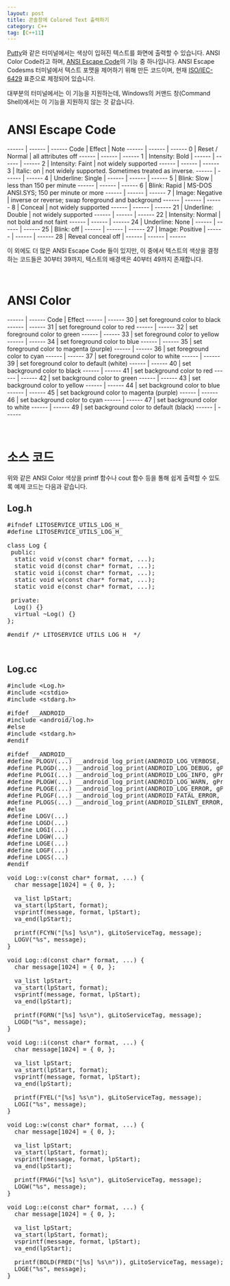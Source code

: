 ```yaml
---
layout: post
title: 콘솔창에 Colored Text 출력하기
category: C++
tag: [C++11]
---
```


[Putty](https://www.chiark.greenend.org.uk/~sgtatham/putty/latest.html)와 같은
터미널에서는 색상이 입혀진 텍스트를 화면에 출력할 수 있습니다. ANSI Color Code라고 하며,
[ANSI Escape Code](https://en.wikipedia.org/wiki/ANSI_escape_code)의 기능 중 하나입니다.
ANSI Escape Codesms 터미널에서 텍스트 포맷을 제어하기 위해 만든 코드이며,
현재 [ISO/IEC-6429](https://www.iso.org/standard/12782.html) 표준으로 제정되어 있습니다.

대부분의 터미널에서는 이 기능을 지원하는데, Windows의 커맨드 창(Command Shell)에서는
이 기능을 지원하지 않는 것 같습니다.
<br>

# ANSI Escape Code

------ | ------ | ------
Code	 | Effect	 | Note
------ | ------ | ------
0	 | Reset / Normal	 | all attributes off
------ | ------ | ------
1	 | Intensity: Bold |
------ | ------ | ------
2	 | Intensity: Faint	 | not widely supported
------ | ------ | ------
3	 | Italic: on	 | not widely supported. Sometimes treated as inverse.
------ | ------ | ------
4	 | Underline: Single |
------ | ------ | ------
5	 | Blink: Slow	 | less than 150 per minute
------ | ------ | ------
6	 | Blink: Rapid	 | MS-DOS ANSI.SYS; 150 per minute or more
------ | ------ | ------
7	 | Image: Negative	 | inverse or reverse; swap foreground and background
------ | ------ | ------
8	 | Conceal	 | not widely supported
------ | ------ | ------
21 | Underline: Double	 | not widely supported
------ | ------ | ------
22 | 	Intensity: Normal | 	not bold and not faint
------ | ------ | ------
24 | 	Underline: None |
------ | ------ | ------
25 | 	Blink: off |
------ | ------ | ------
27 | 	Image: Positive |
------ | ------ | ------
28 | 	Reveal	conceal off |
------ | ------ | ------

이 외에도 더 많은 ANSI Escape Code 들이 있지만, 이 중에서 텍스트의 색상을 결정하는
코드들은 30부터 39까지, 텍스트의 배경색은 40부터 49까지 존재합니다.


<br>

# ANSI Color

------ | ------
Code	 | Effect
------ | ------
30 | set foreground color to black
------ | ------
31 | set foreground color to red
------ | ------
32 | set foreground color to green
------ | ------
33 | set foreground color to yellow
------ | ------
34 | set foreground color to blue
------ | ------
35 | set foreground color to magenta (purple)
------ | ------
36 | set foreground color to cyan
------ | ------
37 | set foreground color to white
------ | ------
39 | set foreground color to default (white)
------ | ------
40 | set background color to black
------ | ------
41 | set background color to red
------ | ------
42 | set background color to green
------ | ------
43 | set background color to yellow
------ | ------
44 | set background color to blue
------ | ------
45 | set background color to magenta (purple)
------ | ------
46 | set background color to cyan
------ | ------
47 | set background color to white
------ | ------
49 | set background color to default (black)
------ | ------

<br>

# 소스 코드

위와 같은 ANSI Color 색상을 printf 함수나 cout 함수 등을 통해 쉽게 출력할 수 있도록
예제 코드는 다음과 같습니다.

## Log.h

<pre class="prettyprint">
#ifndef LITOSERVICE_UTILS_LOG_H_
#define LITOSERVICE_UTILS_LOG_H_

class Log {
 public:
  static void v(const char* format, ...);
  static void d(const char* format, ...);
  static void i(const char* format, ...);
  static void w(const char* format, ...);
  static void e(const char* format, ...);

 private:
  Log() {}
  virtual ~Log() {}
};

#endif /* LITOSERVICE_UTILS_LOG_H_ */
</pre>

<br>

## Log.cc

<pre class="prettyprint">
#include &lt;Log.h&gt;
#include &lt;cstdio&gt;
#include &lt;stdarg.h&gt;

#ifdef __ANDROID__
#include &lt;android/log.h&gt;
#else
#include &lt;stdarg.h&gt;
#endif

#ifdef __ANDROID__
#define PLOGV(...) __android_log_print(ANDROID_LOG_VERBOSE, gProseLogTag, __VA_ARGS__)
#define PLOGD(...) __android_log_print(ANDROID_LOG_DEBUG, gProseLogTag, __VA_ARGS__)
#define PLOGI(...) __android_log_print(ANDROID_LOG_INFO, gProseLogTag,__VA_ARGS__)
#define PLOGW(...) __android_log_print(ANDROID_LOG_WARN, gProseLogTag,__VA_ARGS__)
#define PLOGE(...) __android_log_print(ANDROID_LOG_ERROR, gProseLogTag, __VA_ARGS__)
#define PLOGF(...) __android_log_print(ANDROID_FATAL_ERROR, gProseLogTag,__VA_ARGS__)
#define PLOGS(...) __android_log_print(ANDROID_SILENT_ERROR, gProseLogTag,__VA_ARGS__)
#else
#define LOGV(...)
#define LOGD(...)
#define LOGI(...)
#define LOGW(...)
#define LOGE(...)
#define LOGF(...)
#define LOGS(...)
#endif

void Log::v(const char* format, ...) {
  char message[1024] = { 0, };

  va_list lpStart;
  va_start(lpStart, format);
  vsprintf(message, format, lpStart);
  va_end(lpStart);

  printf(FCYN("[%s] %s\n"), gLitoServiceTag, message);
  LOGV("%s", message);
}

void Log::d(const char* format, ...) {
  char message[1024] = { 0, };

  va_list lpStart;
  va_start(lpStart, format);
  vsprintf(message, format, lpStart);
  va_end(lpStart);

  printf(FGRN("[%s] %s\n"), gLitoServiceTag, message);
  LOGD("%s", message);
}

void Log::i(const char* format, ...) {
  char message[1024] = { 0, };

  va_list lpStart;
  va_start(lpStart, format);
  vsprintf(message, format, lpStart);
  va_end(lpStart);

  printf(FYEL("[%s] %s\n"), gLitoServiceTag, message);
  LOGI("%s", message);
}

void Log::w(const char* format, ...) {
  char message[1024] = { 0, };

  va_list lpStart;
  va_start(lpStart, format);
  vsprintf(message, format, lpStart);
  va_end(lpStart);

  printf(FMAG("[%s] %s\n"), gLitoServiceTag, message);
  LOGW("%s", message);
}

void Log::e(const char* format, ...) {
  char message[1024] = { 0, };

  va_list lpStart;
  va_start(lpStart, format);
  vsprintf(message, format, lpStart);
  va_end(lpStart);

  printf(BOLD(FRED("[%s] %s\n")), gLitoServiceTag, message);
  LOGE("%s", message);
}
</pre>
